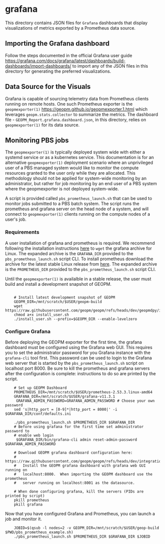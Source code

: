 # grafana

This directory contains JSON files for `Grafana` dashboards
that display visualizations of metrics exported by a Prometheus
data source. 


## Importing the Grafana dashboard

Follow the steps documented in the official Grafana user guide
<https://grafana.com/docs/grafana/latest/dashboards/build-dashboards/import-dashboards/>
to import any of the JSON files in this directory for generating
the preferred visualizations. 


## Data Source for the Visuals

Grafana is capable of sourcing telemetry data from Prometheus
clients running on remote hosts. One such Prometheus exporter
is the `geopmexporter(1)` 
<https://geopm.github.io/geopmexporter.1.html> which leverages
`geopm.stats.collector` to summarize the metrics. The dashboard
file - `GEOPM_Report.grafana.dashboard.json`, in this directory, 
relies on `geopmexporter(1)` for its data source.


## Monitoring PBS jobs

The `geopmexporter(1)` is typically deployed system wide with either a systemd
service or as a kubernetes service.  This documentation is for an alternative
`geopmexporter(1)` deployment scenario where an unprivileged user of a PBS
managed system would like to monitor the compute resources granted to the user
only while they are allocated.  This methodology should not be applied for
system-wide monitoring by an administrator, but rather for job monitoring by an
end user of a PBS system where the geopmexporter is not deployed system-wide.

A script is provided called `pbs_prometheus_launch.sh` that can be used to
monitor jobs submitted to a PBS batch system.  The script runs the prometheus
and grafana server on the head node of a system, and will connect to
`geopmexporter(1)` clients running on the compute nodes of a user's job.

### Requirements

A user installation of grafana and prometheus is required.  We recommend
following the installation instructions
[here](https://grafana.com/grafana/download?platform=linux) to `wget` the
grafana archive for Linux.  The expanded archive is the `GRAFANA_DIR` provided
to the `pbs_prometheus_launch.sh` script CLI.  To install prometheus download
the archive for the latest stable Linux release from
[here](https://prometheus.io/download/).  The expanded archive is the
`PROMETHEUS_DIR` provided to the `pbs_prometheus_launch.sh` script CLI.

Until the `geopmexporter(1)` is availalble in a stable release, the user must
build and install a development snapshot of GEOPM.

```

    # Install latest development snapshot of GEOPM
    GEOPM_DIR=/mnt/scratch/$USER/geopm-build
    wget https://raw.githubusercontent.com/geopm/geopm/refs/heads/dev/geopmdpy/install_user.sh
    chmod a+x install_user.sh
    ./install_user.sh --prefix=$GEOPM_DIR --enable-levelzero

```

### Configure Grafana

Before deploying the GEOPM exporter for the first time, the grafana dashboard
must be configured using the Grafana web GUI.  This requires you to set the
administrator password for you Grafana instance with the `grafana-cli` tool
first.  This password can be used to login to the Grafana web server that is
started by the `pbs_prometheus_launch.sh` script on localhost port 8000.  Be
sure to kill the prometheus and grafana servers after the configuration is
complete: instructions to do so are printed by the script.

```
    # Set up GEOPM Dashboard
    PROMETHEUS_DIR=/mnt/scratch/$USER/prometheus-2.53.3.linux-amd64
    GRAFANA_DIR=/mnt/scratch/$USER/grafana-v11.3.1
     GRAFANA_ADMIN_PASSWORD=GRAFANA_ADMIN_PASSWORD # Choose your own password
    sed 's|http_port = [0-9]*|http_port = 8000|' -i $GRAFANA_DIR/conf/defaults.ini

    ./pbs_prometheus_launch.sh $PROMETHEUS_DIR $GRAFANA_DIR
    # Before using grafana for the first time set administrator password to
    # enable web login
     $GRAFANA_DIR/bin/grafana-cli admin reset-admin-password $GRAFANA_ADMIN_PASSWORD

    # Download GEOPM grafana dashboard configuration here:
    #   https://raw.githubusercontent.com/geopm/geopm/refs/heads/dev/integration/grafana/GEOPM_Report.grafana.dashboard.json
    #   Install the GEOPM grafana dashboard with grafana web GUI running on
    #   localhost:8000.  When importing the GEOPM dashboard use the prometheus
    #   server running on localhost:8001 as the datasource.

    # When done configuring grafana, kill the servers (PIDs are printed by script)
    pkill prometheus
    pkill grafana

```

Now that you have configured Grafana and Prometheus, you can launch a job and monitor it.

```
    JOBID=$(qsub -l nodes=2 -v GEOPM_DIR=/mnt/scratch/$USER/geop-build $PWD/pbs_prometheus_example.sh)
    ./pbs_prometheus_launch.sh $PROMETHEUS_DIR $GRAFANA_DIR $JOBID
```
